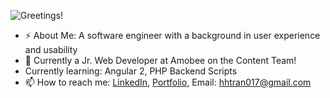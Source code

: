 ![Greetings!](https://i.imgur.com/maPwsvH.jpg)
- ⚡ About Me: A software engineer with a background in user experience and usability
- 🌱 Currently a Jr. Web Developer at Amobee on the Content Team! 
- Currently learning: Angular 2, PHP Backend Scripts
- 📫 How to reach me: [LinkedIn](https://www.linkedin.com/in/henrytran721/), [Portfolio](http://henryhtran.com/), Email: hhtran017@gmail.com
<!--
**henrytran721/henrytran721** is a ✨ _special_ ✨ repository because its `README.md` (this file) appears on your GitHub profile.

Here are some ideas to get you started:

- 🔭 I’m currently working on ...
- 🌱 I’m currently learning ...
- 👯 I’m looking to collaborate on ...
- 🤔 I’m looking for help with ...
- 💬 Ask me about ...
- 📫 How to reach me: ...
- 😄 Pronouns: ...
- ⚡ Fun fact: ...
-->
